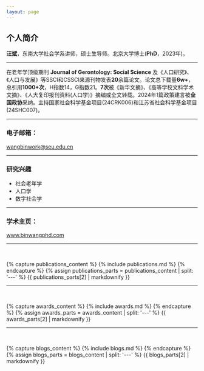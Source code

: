 ```yaml
---
layout: page
---
```


## **个人简介**

**汪斌**，东南大学社会学系讲师，硕士生导师。北京大学博士(**PhD**，2023年)。 

---

在老年学顶级期刊 **Journal of Gerontology: Social Science** 及《人口研究》、《人口与发展》等SSCI和CSSCI来源刊物发表**20**余篇论文。论文总下载量**6w+**，总引用**1000+次**，H指数14，G指数21。**7次**被《新华文摘》、《高等学校文科学术文摘》、《人大复印报刊资料(人口学)》摘编或全文转载。2024年1篇政策建言被**全国政协**采纳。主持国家社会科学基金项目(24CRK006)和江苏省社会科学基金项目(24SHC007)。

---

### 电子邮箱： 
wangbinwork@seu.edu.cn

---

### 研究兴趣

- 社会老年学
- 人口学
- 数字社会学

---

### 学术主页：
www.binwangphd.com

---

<br>

{% capture publications_content %}
{% include publications.md %}
{% endcapture %}
{% assign publications_parts = publications_content | split: '---' %}
{{ publications_parts[2] | markdownify }}


---

<br>

{% capture awards_content %}
{% include awards.md %}
{% endcapture %}
{% assign awards_parts = awards_content | split: '---' %}
{{ awards_parts[2] | markdownify }}


---

<br>

{% capture blogs_content %}
{% include blogs.md %}
{% endcapture %}
{% assign blogs_parts = blogs_content | split: '---' %}
{{ blogs_parts[2] | markdownify }}
